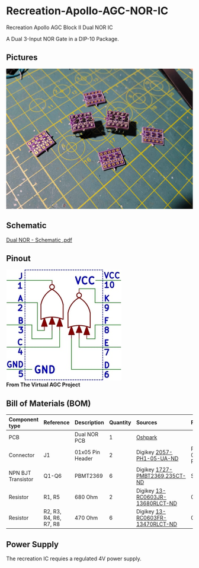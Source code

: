 
# Recreation-Apollo-AGC-NOR-IC

Recreation Apollo AGC Block II Dual NOR IC

A Dual 3-Input NOR Gate in a DIP-10 Package. 

## Pictures
![Image](Files/Complete%20Board.jpg)

## Schematic
[Dual NOR - Schematic .pdf](Files/Dual-NOR-Schematic.pdf)

## Pinout
![Image](Files/dualNOR.jpg)  
**From The Virtual AGC Project**
## Bill of Materials (BOM)
| **Component type** | **Reference** | **Description** | **Quantity** | **Sources** | Footprint |
| :----------------- | :------------ | :-------------- | :----------- | :----------------------------- | :----|
|PCB| |Dual NOR PCB| 1 | [Oshpark](https://oshpark.com/shared_projects/wMJdI9ql) | |
|Connector | J1|01x05 Pin Header | 2| Digikey [2057-PH1-05-UA-ND](https://www.digikey.com/en/products/detail/adam-tech/PH1-05-UA/9830343) | PinHeader 01x05 P2.54mm
|NPN BJT Transistor | Q1-Q6 | PBMT2369 | 6 | Digikey [1727-PMBT2369,235CT-ND](https://www.digikey.com/en/products/detail/nexperia-usa-inc/PMBT2369-235/1157634) | SOT-23|
| Resistor | R1, R5 | 680 Ohm | 2 | Digikey [13-RC0603JR-13680RLCT-ND](https://www.digikey.com/en/products/detail/yageo/RC0603JR-13680RL/14286446) | 0603 |
| Resistor | R2, R3, R4, R6, R7, R8 | 470 Ohm | 6 | Digikey [13-RC0603FR-13470RLCT-ND](https://www.digikey.com/en/products/detail/yageo/RC0603FR-13470RL/13694077) | 0603 |

## Power Supply
The recreation IC requies a regulated 4V power supply. 